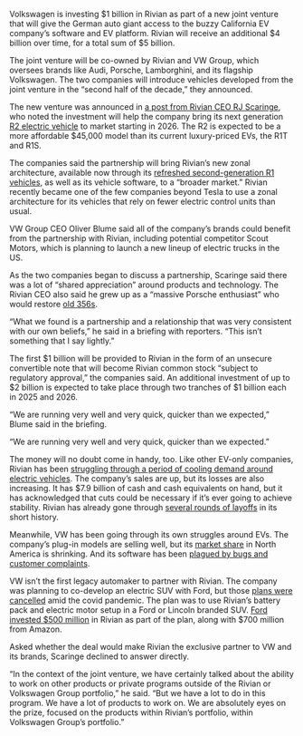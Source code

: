 Volkswagen is investing $1 billion in Rivian as part of a new joint venture that will give the German auto giant access to the buzzy California EV company’s software and EV platform. Rivian will receive an additional $4 billion over time, for a total sum of $5 billion.

The joint venture will be co-owned by Rivian and VW Group, which oversees brands like Audi, Porsche, Lamborghini, and its flagship Volkswagen. The two companies will introduce vehicles developed from the joint venture in the “second half of the decade,” they announced.

The new venture was announced in [a post from Rivian CEO RJ Scaringe](https://x.com/RJScaringe/status/1805694762286301406), who noted the investment will help the company bring its next generation [R2 electric vehicle](/2024/3/7/24093215/rivian-r2-revealed-ev-suv-price-specs-price) to market starting in 2026. The R2 is expected to be a more affordable $45,000 model than its current luxury-priced EVs, the R1T and R1S.

The companies said the partnership will bring Rivian’s new zonal architecture, available now through its [refreshed second-generation R1 vehicles](/2024/6/6/24172761/rivian-r1t-r1s-refresh-update-motor-battery-price), as well as its vehicle software, to a “broader market.” Rivian recently became one of the few companies beyond Tesla to use a zonal architecture for its vehicles that rely on fewer electric control units than usual.

VW Group CEO Oliver Blume said all of the company’s brands could benefit from the partnership with Rivian, including potential competitor Scout Motors, which is planning to launch a new lineup of electric trucks in the US.

As the two companies began to discuss a partnership, Scaringe said there was a lot of “shared appreciation” around products and technology. The Rivian CEO also said he grew up as a “massive Porsche enthusiast” who would restore [old 356s](https://www.porsche.com/usa/accessoriesandservices/classic/models/356/356/).

“What we found is a partnership and a relationship that was very consistent with our own beliefs,” he said in a briefing with reporters. “This isn’t something that I say lightly.”

The first $1 billion will be provided to Rivian in the form of an unsecure convertible note that will become Rivian common stock “subject to regulatory approval,” the companies said. An additional investment of up to $2 billion is expected to take place through two tranches of $1 billion each in 2025 and 2026.

“We are running very well and very quick, quicker than we expected,” Blume said in the briefing.

“We are running very well and very quick, quicker than we expected.”

The money will no doubt come in handy, too. Like other EV-only companies, Rivian has been [struggling through a period of cooling demand around electric vehicles](/2024/3/6/24091419/rivian-r2-ev-crossover-suv-profit-earnings-future). The company’s sales are up, but its losses are also increasing. It has $7.9 billion of cash and cash equivalents on hand, but it has acknowledged that cuts could be necessary if it’s ever going to achieve stability. Rivian has already gone through [several rounds of layoffs](/2024/2/21/24079572/rivian-layoff-ev-production-q4-earnings) in its short history.

Meanwhile, VW has been going through its own struggles around EVs. The company’s plug-in models are selling well, but its [market share](https://electrek.co/2024/01/09/volkswagen-delivered-394000-evs-in-2023-falls-behind-tesla/) in North America is shrinking. And its software has been [plagued by bugs and customer complaints](/2022/12/14/23508088/volkswagen-software-id4-bug-problem-smartphone).

VW isn’t the first legacy automaker to partner with Rivian. The company was planning to co-develop an electric SUV with Ford, but those [plans were cancelled](/2020/4/28/21240212/ford-lincoln-cancel-rivian-suv-ev-coronavirus-pandemic-investment) amid the covid pandemic. The plan was to use Rivian’s battery pack and electric motor setup in a Ford or Lincoln branded SUV. [Ford invested $500 million](/2019/4/24/18514031/ford-electric-pickup-truck-ev-startup-rivian-tech) in Rivian as part of the plan, along with $700 million from Amazon.

Asked whether the deal would make Rivian the exclusive partner to VW and its brands, Scaringe declined to answer directly.

“In the context of the joint venture, we have certainly talked about the ability to work on other products or private programs outside of the Rivian or Volkswagen Group portfolio,” he said. “But we have a lot to do in this program. We have a lot of products to work on. We are absolutely eyes on the prize, focused on the products within Rivian’s portfolio, within Volkswagen Group’s portfolio.” 
